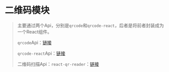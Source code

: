 # 二维码模块

> 主要通过两个Api，分别是`qrcode`和`qrcode-react`，后者是将前者封装成为一个React组件。
>
> `qrcode`Api：[链接](https://www.npmjs.com/package/qrcode#api)
>
> `qrcode-react`Api：[链接](https://www.npmjs.com/package/qrcode-react)
>
> 二维码扫描Api：`react-qr-reader`：[链接](https://www.npmjs.com/package/@types/react-qr-reader)



